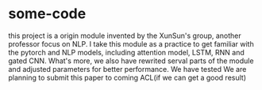 # some-code
this project is a origin module invented by the XunSun's group, another professor focus on NLP.
I take this module as a practice to get familiar with the pytorch and NLP models, including attention model, LSTM, RNN and gated CNN.
What's more, we also have rewrited serval parts of the module and adjusted parameters for better performance. We have tested
We are planning to submit this paper to coming ACL(if we can get a good result)
